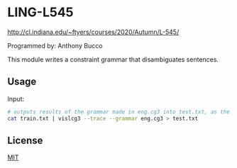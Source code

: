 # LING-L545

http://cl.indiana.edu/~ftyers/courses/2020/Autumn/L-545/

Programmed by: Anthony Bucco

This module writes a constraint grammar that disambiguates sentences.

## Usage

Input:

```bash
# outputs results of the grammar made in eng.cg3 into test.txt, as the rules apply to train.txt 
cat train.txt | vislcg3 --trace --grammar eng.cg3 > test.txt
```

## License

[MIT](https://choosealicense.com/licenses/mit/)